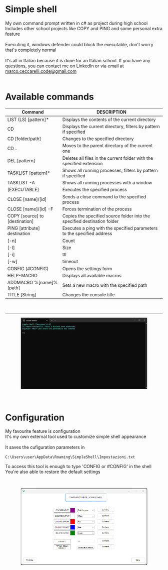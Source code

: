 
# Simple shell

My own command prompt written in c# as project during high school
<br>
Includes other school projects like COPY and PING and some personal extra feature
<br>
<br>
Executing it, windows defender could block the executable, don't worry that's completely normal
<br>
<br>
It's all in Italian because it is done for an Italian school. If you have any questions, you can contact me on LinkedIn or via email at 
<a href="malito:marco.ceccarelli.code@gmail.com
">marco.ceccarelli.code@gmail.com</a>
<br>
<br>

# Available commands

| Command  | DESCRIPTION |
| ------------- | ------------- |
|LIST (LS) [pattern]*|	Displays the contents of the current directory|
|CD	|Displays the current directory, filters by pattern if specified|
|CD [folder/path]	|Changes to the specified directory|
|CD ..	|Moves to the parent directory of the current one|
|DEL [pattern]	|Deletes all files in the current folder with the specified extension|
|TASKLIST [pattern]*|	Shows all running processes, filters by pattern if specified|
|TASKLIST -A	|Shows all running processes with a window|
|[EXECUTABLE]	|Executes the specified process|
|CLOSE [name]/[id]|	Sends a close command to the specified process|
|CLOSE [name]/[id] -F|	Forces termination of the process|
|COPY [source] to [destination]	|Copies the specified source folder into the specified destination folder|
|PING [attribute] destination	|Executes a ping with the specified parameters to the specified address|
|  [-n]|	Count
|  [-l]|	Size
|  [-i]|	ttl
|  [-w]|	timeout
|CONFIG (#CONFIG)	|Opens the settings form|
|HELP-MACRO|	Displays all available macros|
|ADDMACRO %[name]% [path]	|Sets a new macro with the specified path|
|TITLE [String]	|Changes the console title|
<br>
<hr style="border: none; height: 1px;">

<p align="center">
    <img src="./Imgs/Shell.png" width="80%"/>
</p>

<!-- <hr style="border: none; height: 1px;"> -->
<br>

# Configuration

My favourite feature is configuration
<br>
It's my own external tool used to customize simple shell appearance
<br>
<br>
It saves the cufiguration parameters in 

```
C:\Users\user\AppData\Roaming\SimpleShell\Impostazioni.txt
```

To access this tool is enough to type 'CONFIG or #CONFIG' in the shell
<br>
You're also able to restore the default settings

<br>

<p align="center">
    <img src="./Imgs/Configuration.png" width="80%"/>
</p>
